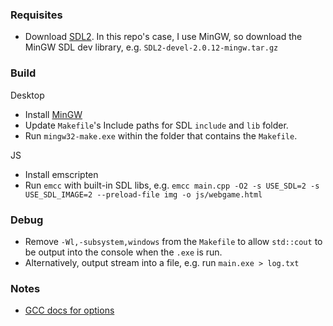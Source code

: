### Requisites

- Download [SDL2](https://www.libsdl.org/download-2.0.php). In this repo's case, I use MinGW, so download the MinGW SDL dev library, e.g. `SDL2-devel-2.0.12-mingw.tar.gz`

### Build

Desktop

- Install [MinGW](https://osdn.net/projects/mingw/downloads/68260/mingw-get-setup.exe/)
- Update `Makefile`'s Include paths for SDL `include` and `lib` folder.
- Run `mingw32-make.exe` within the folder that contains the `Makefile`.

JS

- Install emscripten
- Run `emcc` with built-in SDL libs, e.g. `emcc main.cpp -O2 -s USE_SDL=2 -s USE_SDL_IMAGE=2 --preload-file img -o js/webgame.html`

### Debug

- Remove `-Wl,-subsystem,windows` from the `Makefile` to allow `std::cout` to be output into the console when the `.exe` is run.
- Alternatively, output stream into a file, e.g. run `main.exe > log.txt`

### Notes

- [GCC docs for options](https://gcc.gnu.org/onlinedocs/gcc-3.4.6/gcc/Invoking-GCC.html#Invoking-GCC)
